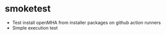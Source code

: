 # smoketest

* Test install openMHA from installer packages on github action runners
* Simple execution test
